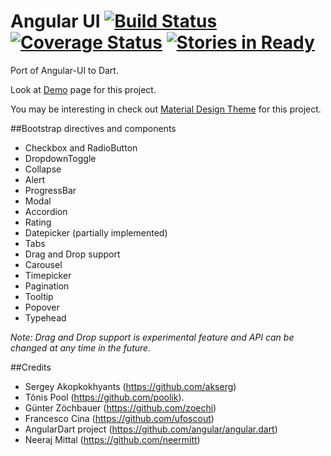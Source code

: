 ﻿Angular UI [![Build Status](https://travis-ci.org/akserg/angular.dart.ui.svg?branch=master)](https://travis-ci.org/akserg/angular.dart.ui) [![Coverage Status](https://coveralls.io/repos/akserg/angular.dart.ui/badge.svg)](https://coveralls.io/r/akserg/angular.dart.ui) [![Stories in Ready](https://badge.waffle.io/akserg/angular.dart.ui.svg?label=ready)](http://waffle.io/akserg/angular.dart.ui?milestone=0.6) 
===============

Port of Angular-UI to Dart.

Look at [Demo](http://akserg.github.io/angular.dart.ui.demo/index.html) page for this project.

You may be interesting in check out [Material Design Theme](http://akserg.github.io/angular.dart.material.demo) for this project.

##Bootstrap directives and components

- Checkbox and RadioButton
- DropdownToggle
- Collapse
- Alert
- ProgressBar
- Modal
- Accordion
- Rating
- Datepicker (partially implemented)
- Tabs
- Drag and Drop support
- Carousel
- Timepicker
- Pagination
- Tooltip
- Popover
- Typehead

*Note: Drag and Drop support is experimental feature and API can be changed at any time in the future.*

##Credits
- Sergey Akopkokhyants (https://github.com/akserg)
- Tõnis Pool (https://github.com/poolik).
- Günter Zöchbauer (https://github.com/zoechi)
- Francesco Cina (https://github.com/ufoscout)
- AngularDart project (https://github.com/angular/angular.dart)
- Neeraj Mittal (https://github.com/neermitt)
